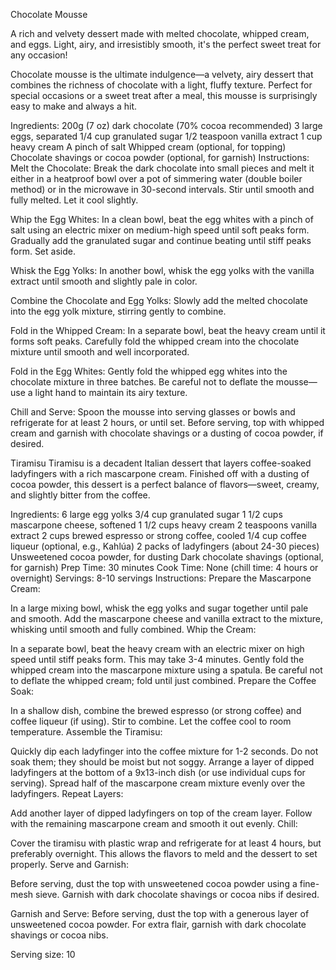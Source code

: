 Chocolate Mousse

A rich and velvety dessert made with melted chocolate, whipped cream, and eggs. Light, airy, and irresistibly smooth, it's the perfect sweet treat for any occasion! 

Chocolate mousse is the ultimate indulgence—a velvety, airy dessert that combines the richness of chocolate with a light, fluffy texture. Perfect for special occasions or a sweet treat after a meal, this mousse is surprisingly easy to make and always a hit.

Ingredients:
200g (7 oz) dark chocolate (70% cocoa recommended)
3 large eggs, separated
1/4 cup granulated sugar
1/2 teaspoon vanilla extract
1 cup heavy cream
A pinch of salt
Whipped cream (optional, for topping)
Chocolate shavings or cocoa powder (optional, for garnish)
Instructions:
Melt the Chocolate: Break the dark chocolate into small pieces and melt it either in a heatproof bowl over a pot of simmering water (double boiler method) or in the microwave in 30-second intervals. Stir until smooth and fully melted. Let it cool slightly.

Whip the Egg Whites: In a clean bowl, beat the egg whites with a pinch of salt using an electric mixer on medium-high speed until soft peaks form. Gradually add the granulated sugar and continue beating until stiff peaks form. Set aside.

Whisk the Egg Yolks: In another bowl, whisk the egg yolks with the vanilla extract until smooth and slightly pale in color.

Combine the Chocolate and Egg Yolks: Slowly add the melted chocolate into the egg yolk mixture, stirring gently to combine.

Fold in the Whipped Cream: In a separate bowl, beat the heavy cream until it forms soft peaks. Carefully fold the whipped cream into the chocolate mixture until smooth and well incorporated.

Fold in the Egg Whites: Gently fold the whipped egg whites into the chocolate mixture in three batches. Be careful not to deflate the mousse—use a light hand to maintain its airy texture.

Chill and Serve: Spoon the mousse into serving glasses or bowls and refrigerate for at least 2 hours, or until set. Before serving, top with whipped cream and garnish with chocolate shavings or a dusting of cocoa powder, if desired.

Tiramisu
Tiramisu is a decadent Italian dessert that layers coffee-soaked ladyfingers with a rich mascarpone cream. Finished off with a dusting of cocoa powder, this dessert is a perfect balance of flavors—sweet, creamy, and slightly bitter from the coffee.

Ingredients:
6 large egg yolks
3/4 cup granulated sugar
1 1/2 cups mascarpone cheese, softened
1 1/2 cups heavy cream
2 teaspoons vanilla extract
2 cups brewed espresso or strong coffee, cooled
1/4 cup coffee liqueur (optional, e.g., Kahlúa)
2 packs of ladyfingers (about 24-30 pieces)
Unsweetened cocoa powder, for dusting
Dark chocolate shavings (optional, for garnish)
Prep Time: 30 minutes
Cook Time: None (chill time: 4 hours or overnight)
Servings: 8-10 servings
Instructions:
Prepare the Mascarpone Cream:

In a large mixing bowl, whisk the egg yolks and sugar together until pale and smooth.
Add the mascarpone cheese and vanilla extract to the mixture, whisking until smooth and fully combined.
Whip the Cream:

In a separate bowl, beat the heavy cream with an electric mixer on high speed until stiff peaks form. This may take 3-4 minutes.
Gently fold the whipped cream into the mascarpone mixture using a spatula. Be careful not to deflate the whipped cream; fold until just combined.
Prepare the Coffee Soak:

In a shallow dish, combine the brewed espresso (or strong coffee) and coffee liqueur (if using). Stir to combine. Let the coffee cool to room temperature.
Assemble the Tiramisu:

Quickly dip each ladyfinger into the coffee mixture for 1-2 seconds. Do not soak them; they should be moist but not soggy.
Arrange a layer of dipped ladyfingers at the bottom of a 9x13-inch dish (or use individual cups for serving).
Spread half of the mascarpone cream mixture evenly over the ladyfingers.
Repeat Layers:

Add another layer of dipped ladyfingers on top of the cream layer. Follow with the remaining mascarpone cream and smooth it out evenly.
Chill:

Cover the tiramisu with plastic wrap and refrigerate for at least 4 hours, but preferably overnight. This allows the flavors to meld and the dessert to set properly.
Serve and Garnish:


Before serving, dust the top with unsweetened cocoa powder using a fine-mesh sieve. Garnish with dark chocolate shavings or cocoa nibs if desired.

Garnish and Serve: Before serving, dust the top with a generous layer of unsweetened cocoa powder. For extra flair, garnish with dark chocolate shavings or cocoa nibs.

Serving size: 10
